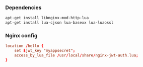 ### Dependencies

```bash
apt-get install libnginx-mod-http-lua
apt-get install lua-cjson lua-basexx lua-luaossl
```

### Nginx config

```conf
location /hello {
    set $jwt_key "myappsecret";
    access_by_lua_file /usr/local/share/nginx-jwt-auth.lua;
}
```
